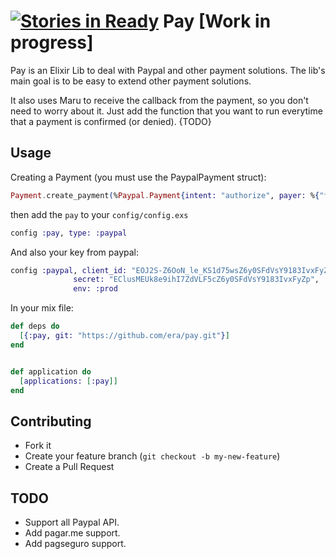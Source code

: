 [![Stories in Ready](https://badge.waffle.io/era/pay.png?label=ready&title=Ready)](https://waffle.io/era/pay)
Pay [Work in progress]
===

Pay is an Elixir Lib to deal with Paypal and other payment solutions. The lib's main goal is to be easy to extend other payment solutions.

It also uses Maru to receive the callback from the payment, so you don't need to worry about it. Just add the function that you want to run everytime that a payment is confirmed (or denied). {TODO}

Usage
-------

Creating a Payment (you must use the PaypalPayment struct):

```elixir
Payment.create_payment(%Paypal.Payment{intent: "authorize", payer: %{"funding_instruments" => [%{"credit_card" => %{"billing_address" => %{"city" => "Saratoga", "country_code" => "US", "line1" => "111 First Street", "postal_code" => "95070", "state" => "CA"}, "cvv2" => "874", "expire_month" => 11, "expire_year" => 2018, "first_name" => "Betsy", "last_name" => "Buyer", "number" => "4417119669820331", "type" => "visa"}}], "payment_method" => "credit_card"}, transactions: [%{"amount" => %{"currency" => "USD", "details" => %{"shipping" => "0.03", "subtotal" => "7.41", "tax" => "0.03"}, "total" => "7.47"}, "description" => "This is the payment transaction description."}]})

```

then add the `pay` to your `config/config.exs`
```elixir
config :pay, type: :paypal
```
And also your key from paypal:
```elixir
config :paypal, client_id: "EOJ2S-Z6OoN_le_KS1d75wsZ6y0SFdVsY9183IvxFyZp",
              secret: "EClusMEUk8e9ihI7ZdVLF5cZ6y0SFdVsY9183IvxFyZp",
              env: :prod
```

In your mix file:

```elixir
def deps do
  [{:pay, git: "https://github.com/era/pay.git"}]
end


def application do
  [applications: [:pay]]
end
```


Contributing
------------

  * Fork it
  * Create your feature branch (`git checkout -b my-new-feature`)
  * Create a Pull Request

TODO
---
* Support all Paypal API.
* Add pagar.me support.
* Add pagseguro support.

